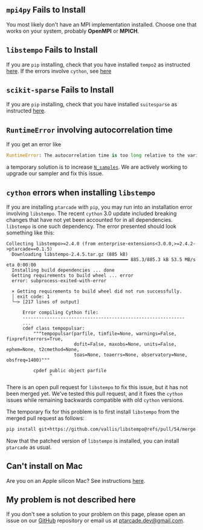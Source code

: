 ## `mpi4py` Fails to Install
You most likely don't have an MPI implementation installed. Choose one that works on your system, probably **OpenMPI** or **MPICH**.

## `libstempo` Fails to Install
If you are `pip` installing, check that you have installed `tempo2` as instructed [here](../local_install/#with-pip).
If the errors involve `cython`, see [here](#cython-errors-when-installing-libstempo)

## `scikit-sparse` Fails to Install
If you are `pip` installing, check that you have installed `suitesparse` as instructed [here](../local_install/#with-pip).

## `RuntimeError` involving autocorrelation time
If you get an error like 
```python
RuntimeError: The autocorrelation time is too long relative to the variance in dimension 632846881.
```
a temporary solution is to increase [`N_samples`](../inputs/config.md#+config.N_samples).
We are actively working to upgrade our sampler and fix this issue.

## `cython` errors when installing `libstempo`
If you are installing `ptarcade` with `pip`, you may run into an installation error involving `libstempo`.
The recent `cython` 3.0 update included breaking changes that have not yet been accounted for in all dependencies. `libstempo`
is one such dependency. The error presented should look something like this:
```
Collecting libstempo>=2.4.0 (from enterprise-extensions<3.0.0,>=2.4.2->ptarcade==0.1.5)
  Downloading libstempo-2.4.5.tar.gz (885 kB)
     ━━━━━━━━━━━━━━━━━━━━━━━━━━━━━━━━━━━━━━━━ 885.3/885.3 kB 53.5 MB/s eta 0:00:00
  Installing build dependencies ... done
  Getting requirements to build wheel ... error
  error: subprocess-exited-with-error
  
  × Getting requirements to build wheel did not run successfully.
  │ exit code: 1
  ╰─> [217 lines of output]
      
      Error compiling Cython file:
      ------------------------------------------------------------
      ...
      cdef class tempopulsar:
          """tempopulsar(parfile, timfile=None, warnings=False, fixprefiterrors=True,
                         dofit=False, maxobs=None, units=False, ephem=None, t2cmethod=None,
                         toas=None, toaerrs=None, observatory=None, obsfreq=1400)"""
      
          cpdef public object parfile
                ^
```
There is an open pull request for `libstempo` to fix this issue, but it has not been merged yet. We've tested this 
pull request, and it fixes the `cython` issues while remaining backwards compatible with old `cython` versions.

The temporary fix for this problem is to first install `libstempo` from the merged pull request as follows:
```sh
pip install git+https://github.com/vallis/libstempo@refs/pull/54/merge
```
Now that the patched version of `libstempo` is installed, you can install `ptarcade` as usual.

## Can't install on Mac
Are you on an Apple silicon Mac? See instructions [here](../local_install#on-apple-silicon).

## My problem is not described here
If you don't see a solution to your problem on this page, please open an issue on our [GitHub](https://github.com/andrea-mitridate/PTArcade/issues) repository or email us at [ptarcade.dev@gmail.com](mailto:ptarcade.dev@gmail.com).

